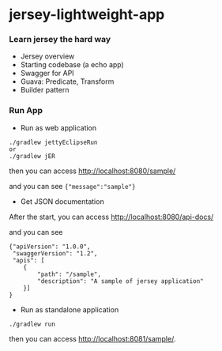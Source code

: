 jersey-lightweight-app
======================

### Learn jersey the hard way
* Jersey overview
* Starting codebase (a echo app)
* Swagger for API
* Guava: Predicate, Transform
* Builder pattern

### Run App

* Run as web application

```
./gradlew jettyEclipseRun
or 
./gradlew jER
```
then you can access [http://localhost:8080/sample/](http://localhost:8080/sample/)

and you can see `{"message":"sample"}`

* Get JSON documentation

After the start, you can access
[http://localhost:8080/api-docs/](http://localhost:8080/api-docs)

and you can see

```
{"apiVersion": "1.0.0", 
 "swaggerVersion": "1.2", 
 "apis": [
    {
        "path": "/sample",
        "description": "A sample of jersey application"
    }]
}
```


* Run as standalone application

```
./gradlew run
```
then you can access [http://localhost:8081/sample/](http://localhost:8081/sample/).
